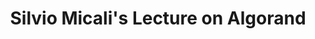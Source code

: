---
title: "Silvio Micali&#39;s Lecture on Algorand"
description: "What better way to learn about Algorand than to hear from the founder himself - Silvio Micali - winner of Turing Award, on how he has solved the blockchain trilemma with the Algorand consensus protocol. Algorand and its features are introduced and compared against other similar blockchains Suitable for anyone interested to find out more about Algorand blockchain and what it is all about."
type: "starter-kits"
category: "Blockchain Basics"
difficulty: "Basic"
summary: "Learn from the founder of Algorand himself introducing to you about Algorand and its features"
file_path: ""
image: "https://assets-global.website-files.com/5e39e095596498a8b9624af1/5ffca6e3e0d8ad9231cc2af6_Portfolio-course---final.png"
link: "https://youtu.be/NykZ-ZSKkxM"
status: "open"
---